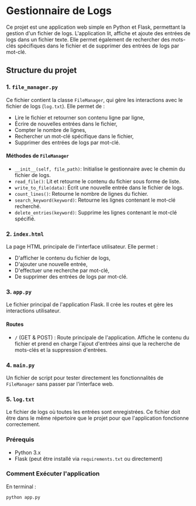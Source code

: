 # Gestionnaire de Logs

Ce projet est une application web simple en Python et Flask, permettant la gestion d'un fichier de logs. L'application lit, affiche et ajoute des entrées de logs dans un fichier texte. Elle permet également de rechercher des mots-clés spécifiques dans le fichier et de supprimer des entrées de logs par mot-clé.

## Structure du projet

### 1. `file_manager.py`
Ce fichier contient la classe `FileManager`, qui gère les interactions avec le fichier de logs (`log.txt`). Elle permet de :
- Lire le fichier et retourner son contenu ligne par ligne,
- Écrire de nouvelles entrées dans le fichier,
- Compter le nombre de lignes,
- Rechercher un mot-clé spécifique dans le fichier,
- Supprimer des entrées de logs par mot-clé.

#### Méthodes de `FileManager`
- `__init__(self, file_path)`: Initialise le gestionnaire avec le chemin du fichier de logs.
- `read_file()`: Lit et retourne le contenu du fichier sous forme de liste.
- `write_to_file(data)`: Écrit une nouvelle entrée dans le fichier de logs.
- `count_lines()`: Retourne le nombre de lignes du fichier.
- `search_keyword(keyword)`: Retourne les lignes contenant le mot-clé recherché.
- `delete_entries(keyword)`: Supprime les lignes contenant le mot-clé spécifié.

### 2. `index.html`
La page HTML principale de l'interface utilisateur. Elle permet :
- D'afficher le contenu du fichier de logs,
- D'ajouter une nouvelle entrée,
- D'effectuer une recherche par mot-clé,
- De supprimer des entrées de logs par mot-clé.

### 3. `app.py`
Le fichier principal de l'application Flask. Il crée les routes et gère les interactions utilisateur.

#### Routes
- `/` (GET & POST) : Route principale de l'application. Affiche le contenu du fichier et prend en charge l'ajout d'entrées ainsi que la recherche de mots-clés et la suppression d'entrées.

### 4. `main.py`
Un fichier de script pour tester directement les fonctionnalités de `FileManager` sans passer par l'interface web.

### 5. `log.txt`
Le fichier de logs où toutes les entrées sont enregistrées. Ce fichier doit être dans le même répertoire que le projet pour que l'application fonctionne correctement.

### Prérequis
- Python 3.x
- Flask (peut être installé via `requirements.txt` ou directement)

### Comment Exécuter l'application
En terminal : 
```bash
python app.py
